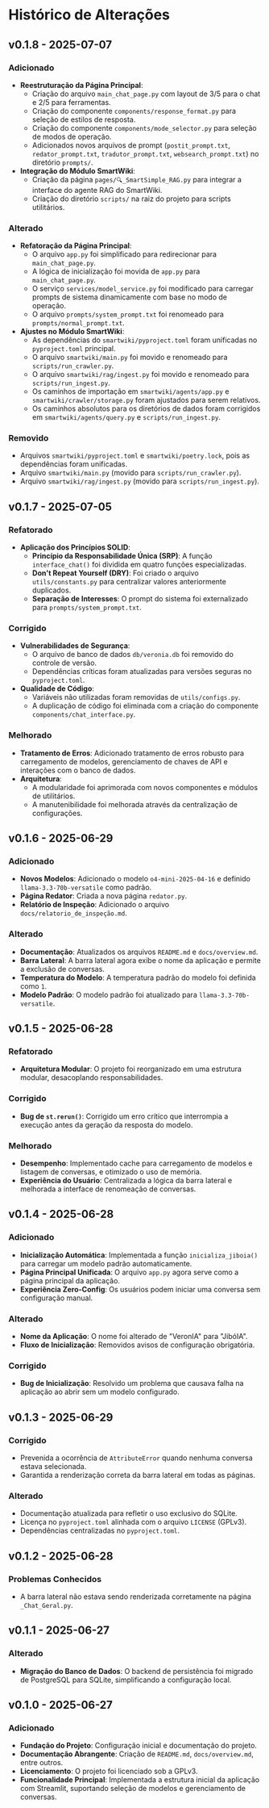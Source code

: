 # Histórico de Alterações

## v0.1.8 - 2025-07-07

### Adicionado
- **Reestruturação da Página Principal**:
    - Criação do arquivo `main_chat_page.py` com layout de 3/5 para o chat e 2/5 para ferramentas.
    - Criação do componente `components/response_format.py` para seleção de estilos de resposta.
    - Criação do componente `components/mode_selector.py` para seleção de modos de operação.
    - Adicionados novos arquivos de prompt (`postit_prompt.txt`, `redator_prompt.txt`, `tradutor_prompt.txt`, `websearch_prompt.txt`) no diretório `prompts/`.
- **Integração do Módulo SmartWiki**:
    - Criação da página `pages/🔍_SmartSimple_RAG.py` para integrar a interface do agente RAG do SmartWiki.
    - Criação do diretório `scripts/` na raiz do projeto para scripts utilitários.

### Alterado
- **Refatoração da Página Principal**:
    - O arquivo `app.py` foi simplificado para redirecionar para `main_chat_page.py`.
    - A lógica de inicialização foi movida de `app.py` para `main_chat_page.py`.
    - O serviço `services/model_service.py` foi modificado para carregar prompts de sistema dinamicamente com base no modo de operação.
    - O arquivo `prompts/system_prompt.txt` foi renomeado para `prompts/normal_prompt.txt`.
- **Ajustes no Módulo SmartWiki**:
    - As dependências do `smartwiki/pyproject.toml` foram unificadas no `pyproject.toml` principal.
    - O arquivo `smartwiki/main.py` foi movido e renomeado para `scripts/run_crawler.py`.
    - O arquivo `smartwiki/rag/ingest.py` foi movido e renomeado para `scripts/run_ingest.py`.
    - Os caminhos de importação em `smartwiki/agents/app.py` e `smartwiki/crawler/storage.py` foram ajustados para serem relativos.
    - Os caminhos absolutos para os diretórios de dados foram corrigidos em `smartwiki/agents/query.py` e `scripts/run_ingest.py`.

### Removido
- Arquivos `smartwiki/pyproject.toml` e `smartwiki/poetry.lock`, pois as dependências foram unificadas.
- Arquivo `smartwiki/main.py` (movido para `scripts/run_crawler.py`).
- Arquivo `smartwiki/rag/ingest.py` (movido para `scripts/run_ingest.py`).

## v0.1.7 - 2025-07-05

### Refatorado
- **Aplicação dos Princípios SOLID**:
    - **Princípio da Responsabilidade Única (SRP)**: A função `interface_chat()` foi dividida em quatro funções especializadas.
    - **Don't Repeat Yourself (DRY)**: Foi criado o arquivo `utils/constants.py` para centralizar valores anteriormente duplicados.
    - **Separação de Interesses**: O prompt do sistema foi externalizado para `prompts/system_prompt.txt`.

### Corrigido
- **Vulnerabilidades de Segurança**:
    - O arquivo de banco de dados `db/veronia.db` foi removido do controle de versão.
    - Dependências críticas foram atualizadas para versões seguras no `pyproject.toml`.
- **Qualidade de Código**:
    - Variáveis não utilizadas foram removidas de `utils/configs.py`.
    - A duplicação de código foi eliminada com a criação do componente `components/chat_interface.py`.

### Melhorado
- **Tratamento de Erros**: Adicionado tratamento de erros robusto para carregamento de modelos, gerenciamento de chaves de API e interações com o banco de dados.
- **Arquitetura**:
    - A modularidade foi aprimorada com novos componentes e módulos de utilitários.
    - A manutenibilidade foi melhorada através da centralização de configurações.

## v0.1.6 - 2025-06-29

### Adicionado
- **Novos Modelos**: Adicionado o modelo `o4-mini-2025-04-16` e definido `llama-3.3-70b-versatile` como padrão.
- **Página Redator**: Criada a nova página `redator.py`.
- **Relatório de Inspeção**: Adicionado o arquivo `docs/relatorio_de_inspeção.md`.

### Alterado
- **Documentação**: Atualizados os arquivos `README.md` e `docs/overview.md`.
- **Barra Lateral**: A barra lateral agora exibe o nome da aplicação e permite a exclusão de conversas.
- **Temperatura do Modelo**: A temperatura padrão do modelo foi definida como `1`.
- **Modelo Padrão**: O modelo padrão foi atualizado para `llama-3.3-70b-versatile`.

## v0.1.5 - 2025-06-28

### Refatorado
- **Arquitetura Modular**: O projeto foi reorganizado em uma estrutura modular, desacoplando responsabilidades.

### Corrigido
- **Bug de `st.rerun()`**: Corrigido um erro crítico que interrompia a execução antes da geração da resposta do modelo.

### Melhorado
- **Desempenho**: Implementado cache para carregamento de modelos e listagem de conversas, e otimizado o uso de memória.
- **Experiência do Usuário**: Centralizada a lógica da barra lateral e melhorada a interface de renomeação de conversas.

## v0.1.4 - 2025-06-28

### Adicionado
- **Inicialização Automática**: Implementada a função `inicializa_jiboia()` para carregar um modelo padrão automaticamente.
- **Página Principal Unificada**: O arquivo `app.py` agora serve como a página principal da aplicação.
- **Experiência Zero-Config**: Os usuários podem iniciar uma conversa sem configuração manual.

### Alterado
- **Nome da Aplicação**: O nome foi alterado de "VeronIA" para "JibóIA".
- **Fluxo de Inicialização**: Removidos avisos de configuração obrigatória.

### Corrigido
- **Bug de Inicialização**: Resolvido um problema que causava falha na aplicação ao abrir sem um modelo configurado.

## v0.1.3 - 2025-06-29

### Corrigido
- Prevenida a ocorrência de `AttributeError` quando nenhuma conversa estava selecionada.
- Garantida a renderização correta da barra lateral em todas as páginas.

### Alterado
- Documentação atualizada para refletir o uso exclusivo do SQLite.
- Licença no `pyproject.toml` alinhada com o arquivo `LICENSE` (GPLv3).
- Dependências centralizadas no `pyproject.toml`.

## v0.1.2 - 2025-06-28

### Problemas Conhecidos
- A barra lateral não estava sendo renderizada corretamente na página `_Chat_Geral.py`.

## v0.1.1 - 2025-06-27

### Alterado
- **Migração do Banco de Dados**: O backend de persistência foi migrado de PostgreSQL para SQLite, simplificando a configuração local.

## v0.1.0 - 2025-06-27

### Adicionado
- **Fundação do Projeto**: Configuração inicial e documentação do projeto.
- **Documentação Abrangente**: Criação de `README.md`, `docs/overview.md`, entre outros.
- **Licenciamento**: O projeto foi licenciado sob a GPLv3.
- **Funcionalidade Principal**: Implementada a estrutura inicial da aplicação com Streamlit, suportando seleção de modelos e gerenciamento de conversas.
